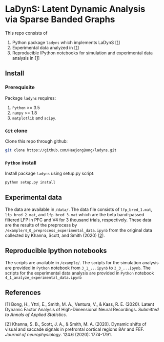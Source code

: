 # LaDynS: Latent Dynamic Analysis via Sparse Banded Graphs

This repo consists of 
1. Python package `ladyns` which implements LaDynS [[1](#BYSVK21)]
2. Experimental data analyzed in [[1](#BYSVK21)]
3. Reproducible IPython notebooks for simulation and experimental data analysis in [[1](#BYSVK21)]

## Install

### Prerequisite

Package `ladyns` requires:
1. `Python` >= 3.5 
2. `numpy` >= 1.8
3. `matplotlib` and `scipy`.

### `Git` clone

Clone this repo through github:
```bash
git clone https://github.com/HeejongBong/ladyns.git
```

### `Python` install

Install package `ladyns` using setup.py script:
```bash
python setup.py install
```

## Experimental data 

The data are available in `/data/`. The data file consists of `lfp_bred_1.mat`, `lfp_bred_2.mat`, and `lfp_bred_3.mat` which are the beta band-passed filtered LFP in PFC and V4 for 3 thousand trials, respectively. These data are the results of the preprocess by `/example/4_0_preprocess_experimental_data.ipynb` from the original data collected by Khanna, Scott, and Smith (2020) [[2](#KSS19)].

## Reproducible Ipython notebooks

The scripts are available in `/example/`. The scripts for the simulation analysis are provided in `Python` notebook from `3_1_...ipynb` to `3_3_...ipynb`. The scripts for the experimental data analysis are provided in `Python` notebook `4_1_analyze_experimental_data.ipynb`

## References

<a name="BYSVK20"> [1] Bong, H., Yttri, E., Smith, M. A., Ventura, V., & Kass, R. E. (2020). Latent Dynamic Factor Analysis of High-Dimensional Neural Recordings. *Submitted to Annals of Applied Statistics*. </a>

<a name="KSS19"> [2] Khanna, S. B., Scott, J. A., & Smith, M. A. (2020). Dynamic shifts of visual and saccade signals in prefrontal cortical regions 8Ar and FEF. *Journal of neurophysiology*. 124.6 (2020): 1774-1791. </a>
